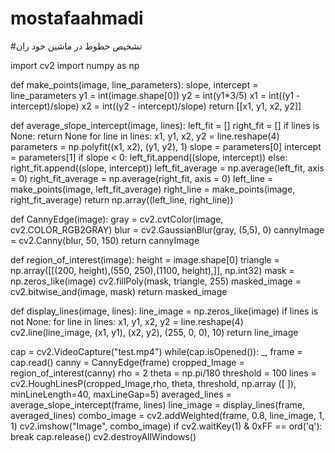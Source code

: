 # mostafaahmadi
#تشخیص خطوط در ماشین خود ران

import cv2
import numpy as np
 
def make_points(image, line_parameters):
    slope, intercept = line_parameters
    y1 = int(image.shape[0])
    y2 = int(y1*3/5)
    x1 = int((y1 - intercept)/slope)
    x2 = int((y2 - intercept)/slope)
    return [[x1, y1, x2, y2]]
 
def average_slope_intercept(image, lines):
    left_fit = []
    right_fit = []
    if lines is None:
        return None
    for line in lines:
        x1, y1, x2, y2 = line.reshape(4)
        parameters = np.polyfit((x1, x2), (y1, y2), 1)
        slope = parameters[0]
        intercept = parameters[1]
        if slope < 0:
            left_fit.append((slope, intercept))
        else:
            right_fit.append((slope, intercept))
    left_fit_average = np.average(left_fit, axis = 0)
    right_fit_average = np.average(right_fit, axis = 0)
    left_line = make_points(image, left_fit_average)
    right_line = make_points(image, right_fit_average)
    return np.array((left_line, right_line))
 
 
def CannyEdge(image):
  gray = cv2.cvtColor(image, cv2.COLOR_RGB2GRAY)
  blur = cv2.GaussianBlur(gray, (5,5), 0)
  cannyImage = cv2.Canny(blur, 50, 150)
  return cannyImage
 
def region_of_interest(image):
    height = image.shape[0]
    triangle = np.array([[(200, height),(550, 250),(1100, height),]], np.int32)
    mask = np.zeros_like(image)
    cv2.fillPoly(mask, triangle, 255)
    masked_image = cv2.bitwise_and(image, mask)
    return masked_image
 
def display_lines(image, lines):
    line_image = np.zeros_like(image)
    if lines is not None:
        for line in lines:
            x1, y1, x2, y2 = line.reshape(4)
            cv2.line(line_image, (x1, y1), (x2, y2), (255, 0, 0), 10)
    return line_image
 
 
 
cap = cv2.VideoCapture("test.mp4")
while(cap.isOpened()):
    _, frame = cap.read()
    canny = CannyEdge(frame)
    cropped_Image = region_of_interest(canny)
    rho = 2
    theta = np.pi/180
    threshold = 100
    lines = cv2.HoughLinesP(cropped_Image,rho, theta, threshold, np.array ([ ]), minLineLength=40, maxLineGap=5)
    averaged_lines = average_slope_intercept(frame, lines)
    line_image = display_lines(frame, averaged_lines)
    combo_image = cv2.addWeighted(frame, 0.8, line_image, 1, 1)
    cv2.imshow("Image", combo_image)
    if cv2.waitKey(1) & 0xFF == ord('q'):
        break
cap.release()
cv2.destroyAllWindows()
